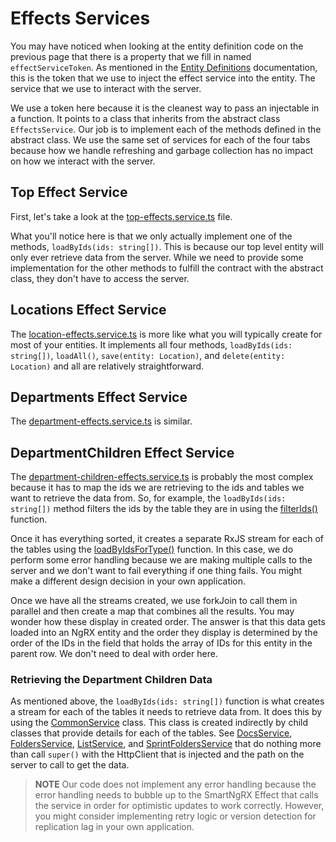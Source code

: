 # Effects Services

You may have noticed when looking at the entity definition code on the previous page that there is a property that we fill in named `effectServiceToken`. As mentioned in the [Entity Definitions](/using-smart-ng-rx/entity-definitions) documentation, this is the token that we use to inject the effect service into the entity. The service that we use to interact with the server.

We use a token here because it is the cleanest way to pass an injectable in a function. It points to a class that inherits from the abstract class `EffectsService`. Our job is to implement each of the methods defined in the abstract class. We use the same set of services for each of the four tabs because how we handle refreshing and garbage collection has no impact on how we interact with the server.

## Top Effect Service

First, let's take a look at the [top-effects.service.ts](https://github.com/DaveMBush/SmartNgRX/blob/main/apps/demo-ngrx-classic/src/app/shared/top/top-effects.service.ts) file.

What you'll notice here is that we only actually implement one of the methods, `loadByIds(ids: string[])`. This is because our top level entity will only ever retrieve data from the server. While we need to provide some implementation for the other methods to fulfill the contract with the abstract class, they don't have to access the server.

## Locations Effect Service

The [location-effects.service.ts](https://github.com/DaveMBush/SmartNgRX/blob/main/apps/demo-ngrx-classic/src/app/shared/locations/location-effects.service.ts) is more like what you will typically create for most of your entities. It implements all four methods, `loadByIds(ids: string[])`, `loadAll()`, `save(entity: Location)`, and `delete(entity: Location)` and all are relatively straightforward.

## Departments Effect Service

The [department-effects.service.ts](https://github.com/DaveMBush/SmartNgRX/blob/main/apps/demo-ngrx-classic/src/app/shared/department/department-effects.service.ts) is similar.

## DepartmentChildren Effect Service

The [department-children-effects.service.ts](https://github.com/DaveMBush/SmartNgRX/blob/main/apps/demo-ngrx-classic/src/app/shared/department-children/department-child-effects.service.ts) is probably the most complex because it has to map the ids we are retrieving to the ids and tables we want to retrieve the data from. So, for example, the `loadByIds(ids: string[])` method filters the ids by the table they are in using the [filterIds()](https://github.com/DaveMBush/SmartNgRX/blob/main/apps/demo-ngrx-classic/src/app/shared/department-children/filter-ids.function.ts) function.

Once it has everything sorted, it creates a separate RxJS stream for each of the tables using the [loadByIdsForType()](https://github.com/DaveMBush/SmartNgRX/blob/main/apps/demo-ngrx-classic/src/app/shared/department-children/load-by-ids-for-type.function.ts) function. In this case, we do perform some error handling because we are making multiple calls to the server and we don't want to fail everything if one thing fails. You might make a different design decision in your own application.

Once we have all the streams created, we use forkJoin to call them in parallel and then create a map that combines all the results. You may wonder how these display in created order. The answer is that this data gets loaded into an NgRX entity and the order they display is determined by the order of the IDs in the field that holds the array of IDs for this entity in the parent row. We don't need to deal with order here.

### Retrieving the Department Children Data

As mentioned above, the `loadByIds(ids: string[])` function is what creates a stream for each of the tables it needs to retrieve data from. It does this by using the [CommonService](https://github.com/DaveMBush/SmartNgRX/blob/main/apps/demo-ngrx-classic/src/app/shared/department-children/common-service.class.ts) class. This class is created indirectly by child classes that provide details for each of the tables. See [DocsService](https://github.com/DaveMBush/SmartNgRX/blob/main/apps/demo-ngrx-classic/src/app/shared/docs/docs.service.ts), [FoldersService](https://github.com/DaveMBush/SmartNgRX/blob/main/apps/demo-ngrx-classic/src/app/shared/folders/folders.service.ts), [ListService](https://github.com/DaveMBush/SmartNgRX/blob/main/apps/demo-ngrx-classic/src/app/shared/lists/lists.service.ts), and [SprintFoldersService](https://github.com/DaveMBush/SmartNgRX/blob/main/apps/demo-ngrx-classic/src/app/shared/sprint-folders/sprint-folders.service.ts) that do nothing more than call `super()` with the HttpClient that is injected and the path on the server to call to get the data.

> **NOTE**
> Our code does not implement any error handling because the error handling needs to bubble up to the SmartNgRX Effect that calls the service in order for optimistic updates to work correctly. However, you might consider implementing retry logic or version detection for replication lag in your own application.
